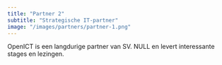 ```yaml
---
title: "Partner 2"
subtitle: "Strategische IT-partner"
image: "/images/partners/partner-1.png"
---
```


OpenICT is een langdurige partner van SV. NULL en levert interessante stages en lezingen.